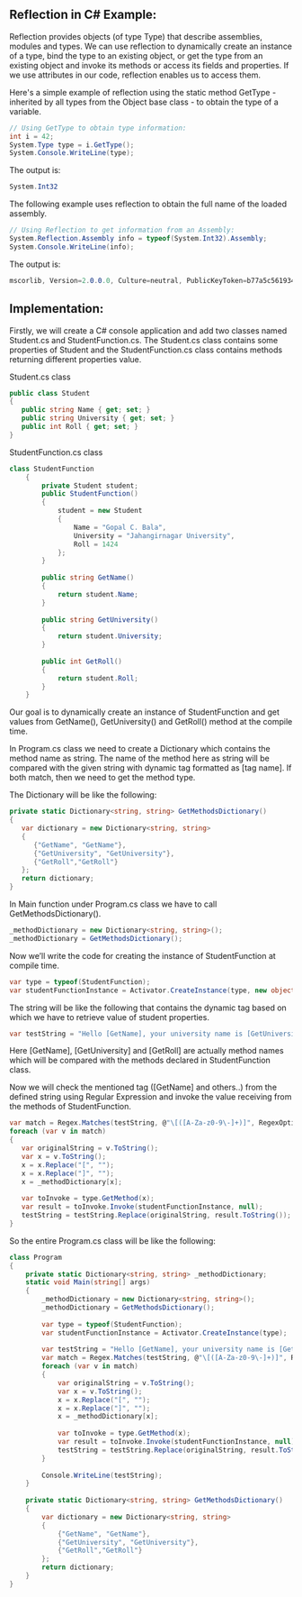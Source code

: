 ## Reflection in C# Example:

Reflection provides objects (of type Type) that describe assemblies, modules and types. We can use reflection to dynamically create an instance of a type, bind the type to an existing object, or get the type from an existing object and invoke its methods or access its fields and properties. If we use attributes in our code, reflection enables us to access them.

Here's a simple example of reflection using the static method GetType - inherited by all types from the Object base class - to obtain the type of a variable.

```C#
// Using GetType to obtain type information:   
int i = 42;  
System.Type type = i.GetType();   
System.Console.WriteLine(type);  
```
 
The output is:

```C#
System.Int32
```

The following example uses reflection to obtain the full name of the loaded assembly.

```C#
// Using Reflection to get information from an Assembly:  
System.Reflection.Assembly info = typeof(System.Int32).Assembly;  
System.Console.WriteLine(info);
```

The output is:

```C#
mscorlib, Version=2.0.0.0, Culture=neutral, PublicKeyToken=b77a5c561934e089
```

## Implementation:

Firstly, we will create a C# console application and add two classes named Student.cs and StudentFunction.cs. The Student.cs class contains some properties of Student and the StudentFunction.cs class contains methods returning different properties value.

Student.cs class

```C#
public class Student  
{  
   public string Name { get; set; }  
   public string University { get; set; }  
   public int Roll { get; set; }  
} 
```

StudentFunction.cs class

```C#
class StudentFunction  
    {  
        private Student student;  
        public StudentFunction()  
        {  
            student = new Student  
            {  
                Name = "Gopal C. Bala",   
                University = "Jahangirnagar University",   
                Roll = 1424  
            };  
        }  
  
        public string GetName()  
        {  
            return student.Name;  
        }  
  
        public string GetUniversity()  
        {  
            return student.University;  
        }  
  
        public int GetRoll()  
        {  
            return student.Roll;  
        }  
    } 
```

Our goal is to dynamically create an instance of StudentFunction and get values from GetName(), GetUniversity() and GetRoll() method at the compile time.

In Program.cs class we need to create a Dictionary which contains the method name as string. The name of the method here as string will be compared with the given string with dynamic tag formatted as [tag name]. If both match, then we need to get the method type.

The Dictionary will be like the following:

```C#
private static Dictionary<string, string> GetMethodsDictionary()  
{  
   var dictionary = new Dictionary<string, string>  
   {  
      {"GetName", "GetName"},   
      {"GetUniversity", "GetUniversity"},  
      {"GetRoll","GetRoll"}  
   };  
   return dictionary;  
}
```

In Main function under Program.cs class we have to call GetMethodsDictionary().

```C#
_methodDictionary = new Dictionary<string, string>();  
_methodDictionary = GetMethodsDictionary(); 
```

Now we’ll write the code for creating the instance of StudentFunction at compile time.

```C#
var type = typeof(StudentFunction);  
var studentFunctionInstance = Activator.CreateInstance(type, new object[] { }); 
```

The string will be like the following that contains the dynamic tag based on which we have to retrieve value of student properties.

```C#
var testString = "Hello [GetName], your university name is [GetUniversity] and roll is [GetRoll]";
```

Here [GetName], [GetUniversity] and [GetRoll] are actually method names which will be compared with the methods declared in StudentFunction class.

Now we will check the mentioned tag ([GetName] and others..) from the defined string using Regular Expression and invoke the value receiving from the methods of StudentFunction.

```C#
var match = Regex.Matches(testString, @"\[([A-Za-z0-9\-]+)]", RegexOptions.IgnoreCase);  
foreach (var v in match)  
{  
   var originalString = v.ToString();  
   var x = v.ToString();  
   x = x.Replace("[", "");  
   x = x.Replace("]", "");  
   x = _methodDictionary[x];  
  
   var toInvoke = type.GetMethod(x);  
   var result = toInvoke.Invoke(studentFunctionInstance, null);  
   testString = testString.Replace(originalString, result.ToString());  
}
```

So the entire Program.cs class will be like the following:

```C#
class Program  
{  
    private static Dictionary<string, string> _methodDictionary;  
    static void Main(string[] args)  
    {  
        _methodDictionary = new Dictionary<string, string>();  
        _methodDictionary = GetMethodsDictionary();  
  
        var type = typeof(StudentFunction);  
        var studentFunctionInstance = Activator.CreateInstance(type);  
  
        var testString = "Hello [GetName], your university name is [GetUniversity] and roll is [GetRoll]";  
        var match = Regex.Matches(testString, @"\[([A-Za-z0-9\-]+)]", RegexOptions.IgnoreCase);  
        foreach (var v in match)  
        {  
            var originalString = v.ToString();  
            var x = v.ToString();  
            x = x.Replace("[", "");  
            x = x.Replace("]", "");  
            x = _methodDictionary[x];  
  
            var toInvoke = type.GetMethod(x);  
            var result = toInvoke.Invoke(studentFunctionInstance, null);  
            testString = testString.Replace(originalString, result.ToString());  
        }  
  
        Console.WriteLine(testString);  
    }  
  
    private static Dictionary<string, string> GetMethodsDictionary()  
    {  
        var dictionary = new Dictionary<string, string>  
        {  
            {"GetName", "GetName"},   
            {"GetUniversity", "GetUniversity"},  
            {"GetRoll","GetRoll"}  
        };  
        return dictionary;  
    }  
} 
```
